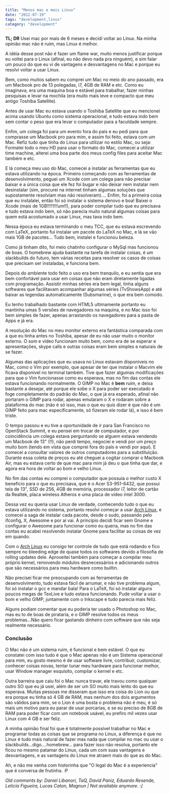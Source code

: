 ```yaml
---
title: "Menos mac e mais Linux"
date: "2012-07-19"
tags: "development,linux"
category: "development"
---
```


**TL; DR** Usei mac por mais de 6 meses e decidi voltar ao Linux. Na minha opinião
mac não é ruim, mas Linux é melhor.

A idéia desse post não é fazer um flame war, muito menos justificar porque eu 
voltei para o Linux (afinal, eu não devo nada pra ninguém), e sim falar um 
pouco do que eu vi de vantagens e desvantagens no Mac e porque eu resolvi 
voltar a usar Linux.

Bem, como muitos sabem eu comprei um Mac no meio do ano passado, era um 
Macbook pro de 13 polegadas, i7, 4GB de RAM e etc. Como eu imaginava, era uma 
maquina boa e estável para trabalhar, fazer minhas pesquisas e levar na 
mochila (era muito mais leve e compacto que meu antigo Toshiba Satellite).

Antes de usar Mac eu estava usando o Toshiba Satellite que eu mencionei acima
usando Ubuntu como sistema operacional, e tudo estava indo bem sem contar o 
peso que era levar o computador para a faculdade sempre.

Enfim, um colega foi para um evento fora do país e eu pedi para que comprasse
um Macbook pro para mim, e assim foi feito, estava com um Mac. Refiz tudo que
tinha do Linux para utilizar no estilo Mac, ou seja: Formatei todo o meu HD
para usar o formato do Mac, comecei a utilizar time machine, alterei uma boa
parte dos meus config files para aceitar Mac também e etc.

E lá começa meu uso do Mac, comecei a instalar as ferramentas que eu estava
utilizando na época. Primeiro começando com as ferramentas de desenvolvimento,
peguei um Xcode com um colega para não precisar baixar e a única coisa que ele
fez foi bugar e não deixar nem instalar nem desinstalar (sim, procurei na internet
tinham algumas soluções que supostamente resolviam mas não resolveram)....
Enfim, foi a primeira coisa que eu instalalei, então foi só instalar o sistema denovo
e boa! Baixei o Xcode (mais de 1GB!!!!1!!!um!!), para poder compilar tudo que eu precisava
e tudo estava indo bem, só não parecia muito natural algumas coisas para quem
está acostumado a usar Linux, mas tava indo bem.

Nessa época eu estava terminando o meu TCC, que eu estava escrevendo com LaTeX,
portanto fui instalar um pacote do LaTeX no Mac, e lá se vão mais 1GB de pacotes...
Tudo bem, instalei e funcionou beleza.

Como já tinham dito, foi meio chatinho configurar o MySql mas funcionou de boas. O
homebrew ajuda bastante na tarefa de instalar coisas, é um slackbuilds do futuro,
tem várias receitas para resolver os casos de coisas que precisam ser instaladas,
e funciona bem.

Depois do ambiente todo feito o uso era bem tranquilo, e eu sentia que era bem 
confortável para usar em coisas que não eram diretamente ligadas com programação.
Assistir minhas séries era bem legal, tinha alguns softwares que facilitavam 
acompanhar algumas séries (TvShowsApp) e até baixar as legendas automaticamente
(Subsmarine), o que era bem comodo.

Eu tenho trabalhado bastante com HTML5 ultimamente portanto eu mantinha umas 5 
versões de navegadores na maquina, e no Mac isso foi bem simples de fazer, apenas
arrastando os navegadores para a pasta de Apps e já era.

A resolução do Mac no meu monitor externo era fantástica comparada com a que eu
tinha antes no Toshiba, apesar de eu não usar muito o monitor externo. O som e
vídeo funcionam muito bem, como era de se esperar e apresentações, skype calls
e outras coisas eram bem simples e naturais de se fazer.

Algumas das aplicações que eu usava no Linux estavam disponíveis no Mac, como o
Vim por exemplo, que apesar de ter que instalar o Macvim ele ficava disponível
no terminal também. Tive que fazer algumas modificações para que o Vim funcionasse
como eu esperava, mas no fim das contas ele estava funcionando normalmente.
O GIMP no Mac é **bem** ruim, e deixa bastante a desejar, até porque ele sobe o
X para poder ser executado e foge completamente do padrão do Mac, o que já era
esperado, afinal não portaram o GIMP para rodar, apenas emularam o X e rodaram
sobre a plataforma do mac (não é só isso, mas o que eu quis dizer é que não é
um GIMP feito para mac específicamente, só fizeram ele rodar lá), e isso é bem
triste.

O tempo passou e eu tive a oportunidade de ir para San Francisco no OpenStack
Summit, e eu pensei em trocar de computador, e por coincidência um colega estava
perguntando se alguem estava vendendo um Macbook de 13" (!!), não perdi tempo, 
negociei e vendi por um preço muito bom (tendo em vista que comprei fora do país
e vendi por aqui). E comecei a consultar valores de outros computadores para
a substituição. Durante essa coleta de preços eu até cheguei a cogitar comprar o
Macbook Air, mas eu estava certo de que mac para mim já deu o que tinha que dar,
e agora era hora de voltar ao bom e velho Linux.

No fim das contas eu comprei o computador que possuía o melhor custo X benefício
para o que eu precisava, que é o Acer S3-951-6432, que possui tela de 13", SSD de
256, 4GB de memória, processador i7, leitor de cartão da Realtek, placa wireless
Atheros e uma placa de vídeo intel 3000.

Dessa vez eu queria usar Linux de verdade, conhecendo tudo o que eu estava utilizando
no sistema, portanto resolvi começar a usar [Arch Linux](http://www.archlinux.org/), e comecei a saga de instalar
cada pacote, desde o sudo, passando pelo ifconfig, X, Awesome e por aí vai. A princípio
decidi ficar sem Gnome e configurar o Awesome para funcionar como eu queria, mas no fim
das contas eu acabei resolvendo instalar Gnome para facilitar as coisas de vez em quando.

Com o [Arch Linux](http://www.archlinux.org/) eu consigo ter controle de tudo que está rodando e fico sempre no bleeding
edge de quase todos os softwares devido a filosofia de rolling updates dele. Aproveitei 
também para começar a compilar meu próprio kernel, removendo módulos desnecessários e 
adicionando outros que são necessários para meu hardware como builtin.

Não precisei ficar me preocupando com as ferramentas de desenvolvimento, tudo estava fácil
de arrumar, e não tive problema algum, foi só instalar o gcc e mandar bala! Para o LaTeX, 
foi só instalar alguns poucos megas de TexLive e tudo estava funcionando. Pude voltar a usar
o bom e velho GIMP, juntamente com o Inkscape e tudo parecia mais feliz.

Alguns podiam comentar que eu poderia ter usado o Photoshop no Mac, mas eu to de boas de
pirataria, e o GIMP resolve todos os meus problemas...Não quero ficar gastando dinheiro
com software que não seja realmente necessário.

### Conclusão

O Mac não é um sistema ruim, é funcional e bem estável. O que eu constatei com isso
tudo é que o Mac apenas não é um Sistema operacional para mim, eu gosto mesmo é de
usar software livre, contribuir, customizar, conhecer coisas novas, tentar tunar meu
hardware para funcionar melhor, usar Window manager esquisito, compilar o kernel e etc.

Outra barreira que caiu foi o Mac nunca travar, ele travou como qualquer outro SO que eu
já usei, além de ser um SO muito mais lento do que eu esperava. Muitas pessoas me
disseram que isso era coisa do Lion ou que era porque eu tinha só 4 GB de RAM, mas 
nenhum dos dois argumentos são válidos para mim, se o Lion é uma bosta o problema não é meu, 
é só mais um motivo para eu parar de usar porcarias, e se eu preciso de 8GB de RAM para poder
ficar com um notebook usável, eu prefiro mil vezes usar Linux com 4 GB e ser feliz.

A minha opinião final foi que é totalmente possível trabalhar no Mac e programar todas as
coisas que se programa no Linux, a diferença é que no Linux é tudo mais natural de fazer
mas nada que compilar no mac ou usar o slackbuilds...digo....homebrew... para fazer isso
não resolva, portanto ele ficou no mesmo patamar do Linux, cada um com suas vantagens e 
desvantagens, e as vantagens do Linux me atraem mais do que as do Mac.

Ah, e não me venha com historinha que "O legal do Mac é a experiencia" que é conversa 
de frutinha. :P



_Old comments by: Daniel Libanori, TaQ, David Paniz, Eduardo Resende, Letícia Figueira, Lucas Caton, Magnun | Not available anymore. :(_
